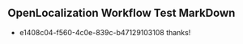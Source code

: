 ## OpenLocalization Workflow Test MarkDown
* e1408c04-f560-4c0e-839c-b47129103108 thanks!

<!--HONumber=Aug16_HO1-->


